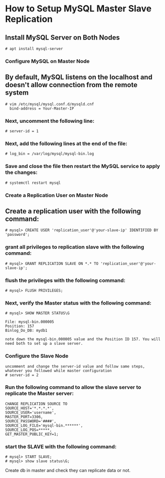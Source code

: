 # How to Setup MySQL Master Slave Replication

## Install MySQL Server on Both Nodes
    # apt install mysql-server

### Configure MySQL on Master Node
  ## By default, MySQL listens on the localhost and doesn't allow connection from the remote system
    # vim /etc/mysql/mysql.conf.d/mysqld.cnf
      bind-address = Your-Master-IP
### Next, uncomment the following line:
    # server-id = 1
### Next, add the following lines at the end of the file:
    # log_bin = /var/log/mysql/mysql-bin.log
### Save and close the file then restart the MySQL service to apply the changes:
    # systemctl restart mysql
    
### Create a Replication User on Master Node
   ## Create a replication user with the following command:
    # mysql> CREATE USER 'replication_user'@'your-slave-ip' IDENTIFIED BY 'password';
### grant all privileges to replication slave with the following command:
    # mysql> GRANT REPLICATION SLAVE ON *.* TO 'replication_user'@'your-slave-ip';
### flush the privileges with the following command:
    # mysql> FLUSH PRIVILEGES;
### Next, verify the Master status with the following command:
    # mysql> SHOW MASTER STATUS\G 
    
    File: mysql-bin.000005
    Position: 157
    Binlog_Do_DB: mydb1
    
    note down the mysql-bin.000005 value and the Position ID 157. You will need both to set up a slave server.
### Configure the Slave Node
    uncomment and change the server-id value and follow same steps, whatever you followed while master configuration
    # server-id = 2

### Run the following command to allow the slave server to replicate the Master server:
    CHANGE REPLICATION SOURCE TO
    SOURCE_HOST='*.*.*.*',
    SOURCE_USER='username',
    MASTER_PORT=3306,
    SOURCE_PASSWORD='####',
    SOURCE_LOG_FILE='mysql-bin.******',
    SOURCE_LOG_POS=*****,
    GET_MASTER_PUBLIC_KEY=1;
### start the SLAVE with the following command:
    # mysql> START SLAVE;
    # mysql> show slave status\G;

  Create db in master and check they can replicate data or not.

    
